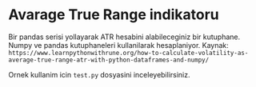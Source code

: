 # Avarage True Range indikatoru

Bir pandas serisi yollayarak ATR hesabini alabileceginiz bir kutuphane.
Numpy ve pandas kutuphaneleri kullanilarak hesaplaniyor.
Kaynak:
`https://www.learnpythonwithrune.org/how-to-calculate-volatility-as-average-true-range-atr-with-python-dataframes-and-numpy/`

Ornek kullanim icin `test.py` dosyasini inceleyebilirsiniz.